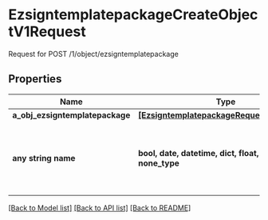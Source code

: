 # EzsigntemplatepackageCreateObjectV1Request

Request for POST /1/object/ezsigntemplatepackage

## Properties
Name | Type | Description | Notes
------------ | ------------- | ------------- | -------------
**a_obj_ezsigntemplatepackage** | [**[EzsigntemplatepackageRequestCompound]**](EzsigntemplatepackageRequestCompound.md) |  | 
**any string name** | **bool, date, datetime, dict, float, int, list, str, none_type** | any string name can be used but the value must be the correct type | [optional]

[[Back to Model list]](../README.md#documentation-for-models) [[Back to API list]](../README.md#documentation-for-api-endpoints) [[Back to README]](../README.md)


